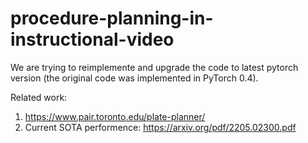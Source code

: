 # procedure-planning-in-instructional-video

We are trying to reimplemente and upgrade the code to latest pytorch version (the original code was implemented in PyTorch 0.4).

Related work:
1. https://www.pair.toronto.edu/plate-planner/
2. Current SOTA performence: https://arxiv.org/pdf/2205.02300.pdf